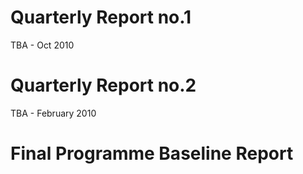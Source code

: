 # Quarterly Report no.1 #

TBA - Oct 2010

# Quarterly Report no.2 #

TBA - February 2010

# Final Programme Baseline Report #